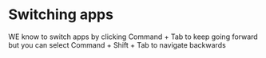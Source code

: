 # Switching apps
WE know to switch apps by clicking Command + Tab to keep going forward but you can select Command + Shift + Tab to navigate backwards